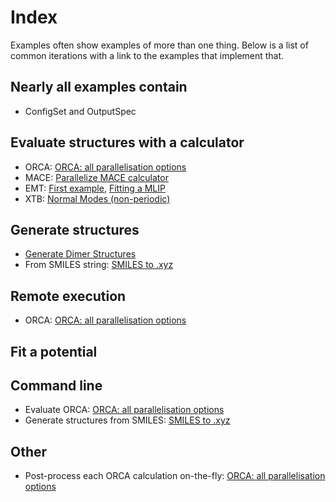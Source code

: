 
# Index

Examples often show examples of more than one thing. Below is a list of common iterations with a link to the examples that implement that. 

## Nearly all examples contain
- ConfigSet and OutputSpec 




## Evaluate structures with a calculator
 
- ORCA: [ORCA: all parallelisation options](examples.orca.md)
- MACE: [Parallelize MACE calculator](examples.mace.md)
- EMT: [First example](first_example.md), [Fitting a MLIP](examples.mlip_fitting.md)
- XTB: [Normal Modes (non-periodic)](examples.normal_modes.md)


## Generate structures

- [Generate Dimer Structures](examples.dimers.md) 
- From SMILES string: [SMILES to .xyz](examples.smiles.md)


## Remote execution
- ORCA: [ORCA: all parallelisation options](examples.orca.md)


## Fit a potential



## Command line 

- Evaluate ORCA: [ORCA: all parallelisation options](examples.orca.md)
- Generate structures from SMILES: [SMILES to .xyz](examples.smiles.md) 

## Other

- Post-process each ORCA calculation on-the-fly: [ORCA: all parallelisation options](examples.orca.md#another-complete-example) 

